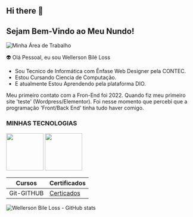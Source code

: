 ## Hi there 👋


## Sejam Bem-Vindo ao Meu Nundo!

![Minha Área de Trabalho](https://apexensino.com.br/wp-content/uploads/2020/06/aprender-a-programar.png)<br>


:alien: Olá Pessoal, eu sou Wellerson Bilé Loss

- Sou Tecnico de Informática com Ênfase Web Designer pela CONTEC. 
- Estou Cursando Ciencia de Computação.
- E atualmente Estou Aprendendo pela plataforma DIO.

Meu primeiro contato com a Fron-End foi 2022. Quando fiz meu primeiro site 'teste' (Wordpress/Elementor). Foi nesse momento que percebi que a programação 'Front/Back End' tinha tudo haver comigo.

### MINHAS TECNOLOGIAS


<img src="https://www.svgrepo.com/show/452228/html-5.svg" width="100px">
<img src="https://www.svgrepo.com/show/452228/html-5.svg" width="100px">

|  Cursos   | Certificados |
|-----|-----|
| Git-GITHUB|  [Certicados](http://)  |


![Wellerson Bile Loss - GitHub stats](https://github-readme-stats.vercel.app/api?username=wellerson-abl&show_icons=true&theme=radical)

<!--
**Wellerson-ABL/WELLERSON-ABL** is a ✨ _special_ ✨ repository because its `README.md` (this file) appears on your GitHub profile.

Here are some ideas to get you started:

- 🔭 I’m currently working on ...
- 🌱 I’m currently learning ...
- 👯 I’m looking to collaborate on ...
- 🤔 I’m looking for help with ...
- 💬 Ask me about ...
- 📫 How to reach me: ...
- 😄 Pronouns: ...
- ⚡ Fun fact: ...
-->
